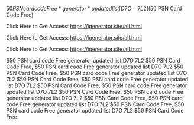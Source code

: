 $50 PSN card code Free *generator * updated list [D7O-7L2] ($50 PSN Card Code Free)

Click Here to Get Access: https://igenerator.site/all.html

Click Here to Get Access: https://igenerator.site/all.html

Click Here to Get Access: https://igenerator.site/all.html

$50 PSN card code Free generator updated list D7O 7L2 $50 PSN Card Code Free, $50 PSN card code Free generator updated list D7O 7L2 $50 PSN Card Code Free, $50 PSN card code Free generator updated list D7O 7L2 $50 PSN Card Code Free, $50 PSN card code Free generator updated list D7O 7L2 $50 PSN Card Code Free, $50 PSN card code Free generator updated list D7O 7L2 $50 PSN Card Code Free, $50 PSN card code Free generator updated list D7O 7L2 $50 PSN Card Code Free, $50 PSN card code Free generator updated list D7O 7L2 $50 PSN Card Code Free, $50 PSN card code Free generator updated list D7O 7L2 $50 PSN Card Code Free
